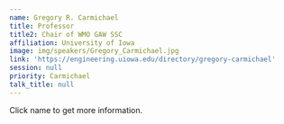 ```yaml
---
name: Gregory R. Carmichael
title: Professor
title2: Chair of WMO GAW SSC
affiliation: University of Iowa
image: img/speakers/Gregory_Carmichael.jpg
link: 'https://engineering.uiowa.edu/directory/gregory-carmichael'
session: null
priority: Carmichael
talk_title: null
---
```

Click name to get more information.

